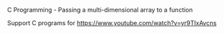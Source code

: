 C Programming - Passing a multi-dimensional array to a function

Support C programs for https://www.youtube.com/watch?v=yr9TIxAvcns


